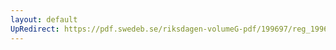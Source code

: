 ```yaml
---
layout: default
UpRedirect: https://pdf.swedeb.se/riksdagen-volumeG-pdf/199697/reg_199697/reg_199697_0398.pdf
---
```


